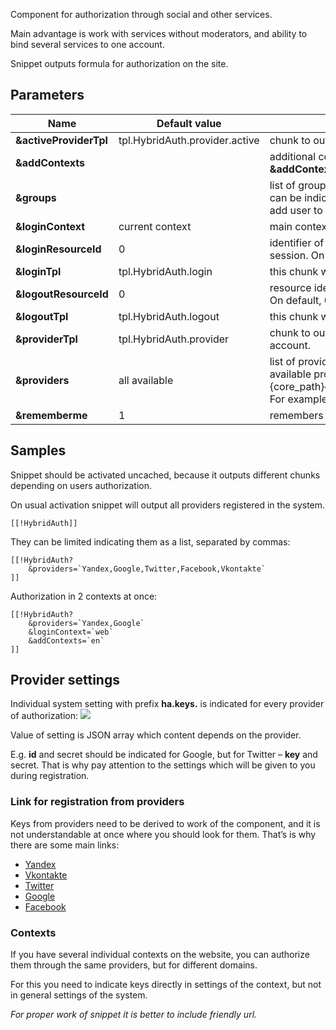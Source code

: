 Component for authorization through social and other services.

Main advantage is work with services without moderators, and ability to bind several services to one account.

Snippet outputs formula for authorization on the site.

## Parameters
Name						| Default value						| Description
----------------------------|-----------------------------------|-----------------------------------------------
**&activeProviderTpl**		| tpl.HybridAuth.provider.active	| chunk to output icons of a bound service.
**&addContexts**			|  									| additional contexts, separated by commas. E.g. **&addContexts=\`web,ru,en\`**
**&groups**					|  									| list of groups to register the user, separated by commas. User role can be indicated in the group with colon. E.g. &groups=`Users:1` will add user to group "Users" with role "member".
**&loginContext**			| current context					| main context for authorization. On default – current.
**&loginResourceId**		| 0									| identifier of a resource on which user should be sent after end of the session. On default 0 renews the current page.
**&loginTpl**				| tpl.HybridAuth.login				| this chunk will be pointed to an anonymous user, i.e. to any guest.
**&logoutResourceId**		| 0									| resource identifier, where a user is sent after the end of the session. On default, 0 updates a current page.
**&logoutTpl**				| tpl.HybridAuth.logout				| this chunk will be shown to an anonymous user.
**&providerTpl**			| tpl.HybridAuth.provider			| chunk to output links for authorization, or binding of server to the account.
**&providers**				| all available						| list of providers for authorization, separated by commas. All available providers are here {core_path}components/hybridauth/model/hybridauth/lib/Providers/. For example, &providers=`Google,Twitter,Facebook`.
**&rememberme**				| 1									| remembers users for a long time.

## Samples
Snippet should be activated uncached, because it outputs different chunks depending on users authorization.

On usual activation snippet will output all providers registered in the system.
```
[[!HybridAuth]]
```

They can be limited indicating them as a list, separated by commas:
```
[[!HybridAuth?
    &providers=`Yandex,Google,Twitter,Facebook,Vkontakte`
]]
```

Authorization in 2 contexts at once:
```
[[!HybridAuth?
    &providers=`Yandex,Google`
    &loginContext=`web`
    &addContexts=`en`
]]
```

## Provider settings
Individual system setting with prefix **ha.keys.** is indicated for every provider of authorization:
[![](https://file.modx.pro/files/0/6/3/063adfe9b80ed7c6053b97e3818e0e0bs.jpg)](https://file.modx.pro/files/0/6/3/063adfe9b80ed7c6053b97e3818e0e0b.png)

Value of setting is JSON array which content depends on the provider.

E.g. **id** and secret should be indicated for Google, but for Twitter – **key** and secret.
That is why pay attention to the settings which will be given to you during registration.


### Link for registration from providers
Keys from providers need to be derived to work of the component, and it is not understandable at once where you should look for them. That’s is why there are some main links:

* [Yandex][1]
* [Vkontakte][2]
* [Twitter][3]
* [Google][4]
* [Facebook][5]

### Contexts
If you have several individual contexts on the website, you can authorize them through the same providers, but for different domains.

For this you need to indicate keys directly in settings of the context, but not in general settings of the system.

*For proper work of snippet it is better to include friendly url.*

[1]: https://oauth.yandex.ru/client/new
[2]: https://vk.com/editapp?act=create
[3]: https://dev.twitter.com/apps/new
[4]: https://dev.twitter.com/apps/new
[5]: https://developers.facebook.com/apps
